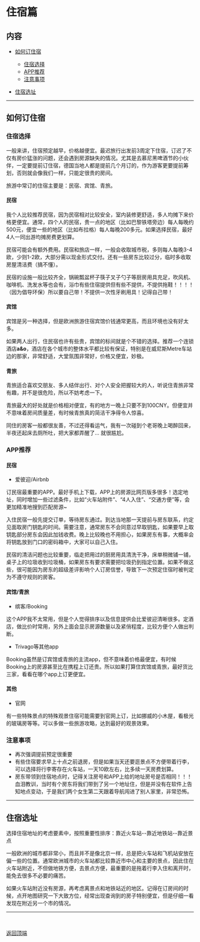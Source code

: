 # 住宿篇

## 内容
- [如何订住宿](#如何订住宿)
    - [住宿选择](#住宿选择)
    - [APP推荐](#APP推荐)
    - [注意事项](#注意事项)

- [住宿选址](#住宿选址)

---

## 如何订住宿

### 住宿选择

一般来讲，住宿预定越早，价格越便宜。最迟旅行出发前3周定下住宿，订迟了不仅有房价猛涨的问题，还会遇到房源缺失的情况。尤其是去慕尼黑啤酒节的小伙伴，一定要提前订住宿，德国当地人都是提前几个月订的，作为游客更要提前筹划，否则就会像我们一样，只能定很贵的房间。

旅游中常订的住宿主要是：民宿、宾馆、青旅。

#### 民宿

我个人比较推荐民宿，因为民宿相对比较安全，室内装修更舒适，多人均摊下来价格更便宜。通常，四个人的民宿，贵一点的地区（比如巴黎铁塔旁边）每人每晚约500元，便宜一些的地区（比如布拉格）每人每晚200多元。如果选择民宿，最好4人一同出游均摊房费更划算。

民宿可能会有额外费用。民宿和旅店一样，一般会收取城市税，多则每人每晚3-4欧，少则1-2欧，大部分需以现金形式交付。还有一些房东比较过分，临时多收取房屋清洁费（搞不懂）。

民宿的设施一般比较齐全，锅碗瓢盆杯子筷子叉子勺子等厨房用具充足，吹风机、咖啡机、洗发水等也会有，浴巾有些住宿提供但有些不提供，不提供拖鞋！！！！（因为倡导环保）所以要自己带！不提供一次性牙刷用具！记得自己带！

#### 宾馆

宾馆是另一种选择，但是欧洲旅游住宿宾馆价钱通常更高，而且环境也没有好太多。

如果两人出行，住民宿也许有些贵，宾馆的标间就是个不错的选择。推荐一个连锁酒店**a&o**，酒店在各个城市的整体水平都比较有保证，特别是在威尼斯Metre车站边的那家，非常舒适，大堂氛围非常好，价格又便宜，妙极。

#### 青旅

青旅适合喜欢交朋友、多人结伴出行、对个人安全把握较大的人，听说住青旅非常有趣，并不是很危险，所以不妨考虑一下。

青旅最大的好处就是价格相对便宜，有的地方一晚上只要不到100CNY。但便宜并不意味着房间质量差，有时候青旅真的简洁干净得令人惊喜。

同住的房客一般都很友善，不过还得看运气，我有一次碰到个老哥晚上喝醉回来，半夜还起床去厕所吐，把大家都弄醒了… 就很尴尬。

### APP推荐

#### 民宿

- 爱彼迎/Airbnb

订民宿最重要的APP。最好手机上下载，APP上的房源比网页版多很多！选定地址，同时增加一些过滤条件，比如“火车站附件”、“4人入住”、“交通方便”等，会更加精准地搜到匹配房源~

入住民宿一般先提交订单，等待房东通过。到达当地那一天提前与房东联系，约定见面取房门钥匙的时间。需要注意，通常房东不会同意过早取钥匙，如果要早上取钥匙部分房东会因此加钱收费。晚上比较晚也不用担心，如果房东有事，大概率会将钥匙放到门口的密码箱中，大家可以自己入住。

民宿的清洁问题也比较重要，临走把用过的厨房用具清洗干净，床单稍微铺一铺，桌子上的垃圾收到垃圾桶，如果房东有要求需要把垃圾扔到指定位置。如果不做这些，很可能因为房东的超级差评影响个人订房信誉，导致下一次预定住宿时被判定为不遵守规则的房客。

#### 宾馆/青旅

- 缤客/Booking

这个APP我不太常用，但是个人觉得排序以及信息提供会比爱彼迎清晰很多。定酒店，做比价时常用，另外上面会显示房源数量以及紧俏程度，比较方便个人做出判断。

- Trivago等其他app

Booking虽然是订宾馆或青旅的主流app，但不意味着价格最便宜，有时候Booking上的房源甚至比在携程上订还贵。所以如果打算住宾馆或青旅，最好货比三家，看看在哪个app上订更便宜。

#### 其他

- 官网

有一些特殊景点的特殊观景住宿可能需要到官网上订，比如挪威的小木屋，看极光的玻璃房等等。可以多做一些旅游攻略，达到最好的观景效果。


### 注意事项

- 再次强调提前预定很重要
- 有些住宿要求早上十点之前退房，但是如果当天还要逛景点不方便带着行李，可以选择将行李寄存在火车站，一天10欧左右，比多续一天房费划算。
- 房东带领到住宿地点时，记得关注房号和APP上给的地址房号是否相同！！！血泪教训，当时有个房东将我们带到了另一个地址住，但是并没有在软件上告知地点变动，于是我们两个女生第二天跟着导航闯进了别人家里，非常恐怖。

---

## 住宿选址

选择住宿地址的考虑要素中，按照重要性排序：靠近火车站--靠近地铁站--靠近景点

一般欧洲的城市都非常小，而且并不是像北京一样，总是把火车站和飞机站安放在偏一些的位置。通常欧洲城市的火车站都比较靠近市中心和主要的景点，因此住在火车站附近，不但做地铁方便，去景点方便，最重要的是拖着行李入住和离开时，能免去很多不必要的痛苦。

如果火车站附近没有房源，再考虑离景点和地铁站近的地区。记得在订房间的时候，点开地图研究一下大致方位，经常出现查询到的房子特别便宜，但是仔细一看发现在附近另一个市的情况。


---

&nbsp;

[返回顶端](#住宿篇)
